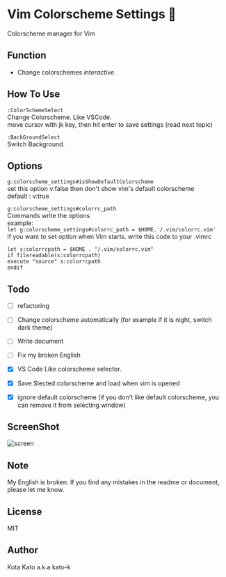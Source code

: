 # Vim Colorscheme Settings 🎨
Colorscheme manager for Vim

## Function
- Change colorschemes *interactive*.

## How To Use

```:ColorSchemeSelect```  
Change Colorscheme. Like VSCode.  
move cursor with jk key, then hit enter to save settings (read next topic)

```:BackGroundSelect```  
Switch Background.  

## Options

```g:colorscheme_settings#isShowDefaultColorscheme```  
set this option v:false then don't show vim's default colorscheme  
default : v:true  

```g:colorscheme_settings#colorrc_path```  
Commands write the options  
example:  
  ```let g:colorscheme_settings#colorrc_path = $HOME.'/.vim/colorrc.vim'```  
if you want to set option when Vim starts. write this code to your .vimrc  
  ```
  let s:colorrcpath = $HOME . "/.vim/colorrc.vim"
if filereadable(s:colorrcpath)
  execute "source" s:colorrcpath
endif
```

## Todo
- [ ] refactoring
- [ ] Change colorscheme automatically (for example if it is night, switch dark theme)
- [ ] Write document
- [ ] Fix my broken English
- [x] VS Code Like colorscheme selector.
- [x] Save Slected colorscheme and load when vim is opened
- [x] ignore default colorscheme (if you don't like default colorscheme, you can remove it from selecting window)


## ScreenShot
![screen](https://github.com/kato-k/assets/blob/master/render1603724148552.gif)

## Note
My English is broken.
If you find any mistakes in the readme or document, please let me know.

## License

MIT

## Author
Kota Kato a.k.a kato-k
